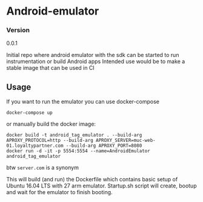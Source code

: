 # Android-emulator

### Version
0.0.1

Initial repo where android emulator with the sdk can be started to run instrumentation or build Android apps
Intended use would be to make a stable image that can be used in CI

## Usage
If you want to run the emulator you can use docker-compose 
```
docker-compose up
```
or manually build the docker image:
```
docker build -t android_tag_emulator . --build-arg APROXY_PROTOCOL=http --build-arg APROXY_SERVER=muc-web-01.loyaltypartner.com --build-arg APROXY_PORT=8080
docker run -d -it -p 5554:5554 --name=AndroidEmulator android_tag_emulator
```
btw ```server.com``` is a synonym

This will build (and run) the Dockerfile which contains basic setup of Ubuntu 16.04 LTS with 27 arm emulator.
Startup.sh script will create, bootup and wait for the emulator to finish booting.
